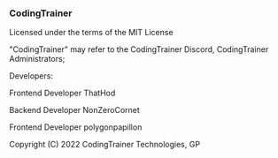### CodingTrainer

Licensed under the terms of the MIT License

"CodingTrainer" may refer to the CodingTrainer Discord, CodingTrainer Administrators;

Developers:

Frontend Developer ThatHod

Backend Developer NonZeroCornet

Frontend Developer polygonpapillon

Copyright (C) 2022 CodingTrainer Technologies, GP
